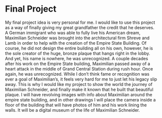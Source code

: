 # Final Project
My final project idea is very personal for me. I would like to use this project as a way of finally giving my great grandfather the credit that he deserves. A German immigrant who was able to fully live his American dream, Maximilian Schneider was brought into the architectural firm Shreve and Lamb in order to help with the creation of the Empire State Building. Of course, he did not design the entire building all on his own, however, he is the sole creator of the huge, bronze plaque that hangs right in the lobby. And yet, his name is nowhere, he was unrecognized. A couple decades after his work on the Empire State building, Maximilian passed away of a heart attack in the middle of Grand Central Station during rush hour. Once again, he was unrecognized. 
While I don’t think fame or recognition was ever a goal of Maximilian’s, it feels very hard for me to just let his legacy slip away. This is why I would like my project to show the world the journey of Maximilian Schneider, and finally make it known that he built that beautiful plaque.
I will have revolving images with info about Maximilian around the empire state building, and in other drawings I will place the camera inside a floor of the building that will have photos of him and his work lining the walls. It will be a digital museum of the life of Maximilian Schneider.